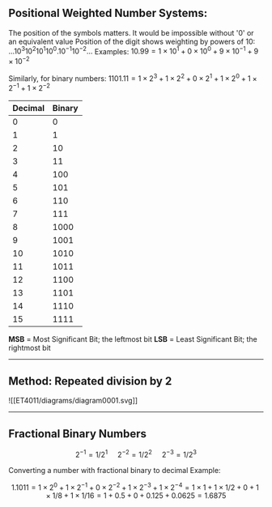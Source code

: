 ## Positional Weighted Number Systems:
The position of the symbols matters. It would be impossible without '0' or an equivalent value
Position of the digit shows weighting by powers of 10: $...10^3 10^2 10^1 10^0 . 10^{-1} 10^{-2} ...$
Examples: $10.99 = 1×10^1 + 0×10^0 + 9×10^{-1} + 9×10^{-2}$

Similarly, for binary numbers: $1101.11 = 1×2^3 + 1×2^2 + 0×2^1 + 1×2^0 + 1×2^{-1} + 1×2^{-2}$

| Decimal | Binary |
| ------- | ------ |
| 0       | 0      |
| 1       | 1      |
| 2       | 10     |
| 3       | 11     |
| 4       | 100    |
| 5       | 101    |
| 6       | 110    |
| 7       | 111    |
| 8       | 1000   |
| 9       | 1001   |
| 10      | 1010   |
| 11      | 1011   |
| 12      | 1100   |
| 13      | 1101   |
| 14      | 1110   |
| 15      | 1111       |

__MSB__ = Most Significant Bit; the leftmost bit
__LSB__   = Least Significant Bit; the rightmost bit

---
## Method: Repeated division by 2

![[ET4011/diagrams/diagram0001.svg]]

---
## Fractional Binary Numbers
```math
2^{-1} = {1}/{2^1}\ \ \ \ \ 2^{-2} = {1}/{2^2}\ \ \ \ \ 2^{-3} = {1}/{2^3}
```
Converting a number with fractional binary to decimal
Example: 
```math
1.1011 = 1×2^0 + 1×2^{-1} + 0×2^{-2} + 1×2^{-3} + 1×2^{-4}
= 1×1 + 1×{1/2} + 0 + 1×{1/8} + 1×{1/16}
= 1 + 0.5 + 0 + 0.125 + 0.0625
= 1.6875
```

